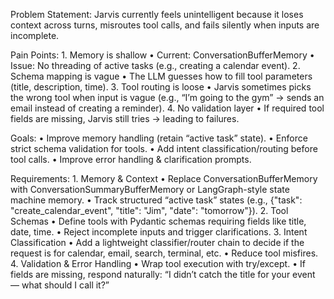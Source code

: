Problem Statement:
Jarvis currently feels unintelligent because it loses context across turns, misroutes tool calls, and fails silently when inputs are incomplete.

Pain Points:
	1.	Memory is shallow
	•	Current: ConversationBufferMemory
	•	Issue: No threading of active tasks (e.g., creating a calendar event).
	2.	Schema mapping is vague
	•	The LLM guesses how to fill tool parameters (title, description, time).
	3.	Tool routing is loose
	•	Jarvis sometimes picks the wrong tool when input is vague (e.g., “I’m going to the gym” → sends an email instead of creating a reminder).
	4.	No validation layer
	•	If required tool fields are missing, Jarvis still tries → leading to failures.

Goals:
	•	Improve memory handling (retain “active task” state).
	•	Enforce strict schema validation for tools.
	•	Add intent classification/routing before tool calls.
	•	Improve error handling & clarification prompts.

Requirements:
	1.	Memory & Context
	•	Replace ConversationBufferMemory with ConversationSummaryBufferMemory or LangGraph-style state machine memory.
	•	Track structured “active task” states (e.g., {"task": "create_calendar_event", "title": "Jim", "date": "tomorrow"}).
	2.	Tool Schemas
	•	Define tools with Pydantic schemas requiring fields like title, date, time.
	•	Reject incomplete inputs and trigger clarifications.
	3.	Intent Classification
	•	Add a lightweight classifier/router chain to decide if the request is for calendar, email, search, terminal, etc.
	•	Reduce tool misfires.
	4.	Validation & Error Handling
	•	Wrap tool execution with try/except.
	•	If fields are missing, respond naturally:
“I didn’t catch the title for your event — what should I call it?”
